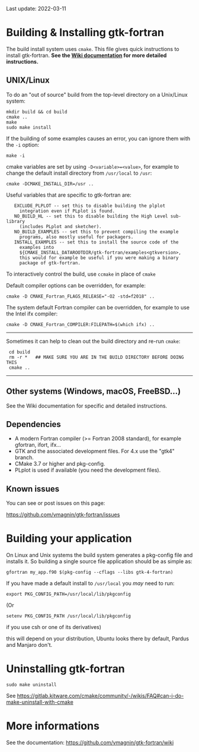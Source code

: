 Last update: 2022-03-11

Building & Installing gtk-fortran
================================

The build install system uses `cmake`. This file gives quick instructions to install gtk-fortran. **See the [Wiki documentation](https://github.com/vmagnin/gtk-fortran/wiki#installation-and-building) for more detailed instructions.**

UNIX/Linux
----------

To do an "out of source" build from the top-level directory on a
Unix/Linux system:

    mkdir build && cd build
    cmake ..
    make
    sudo make install

If the building of some examples causes an error, you can ignore them with
the `-i` option:

    make -i

cmake variables are set by using `-D<variable>=<value>`, for example to change the default install directory from `/usr/local` to `/usr`:

    cmake -DCMAKE_INSTALL_DIR=/usr ..

Useful variables that are specific to gtk-fortran are:

       EXCLUDE_PLPLOT -- set this to disable building the plplot
         integration even if PLplot is found.
       NO_BUILD_HL -- set this to disable building the High Level sub-library 
         (includes PLplot and sketcher).
       NO_BUILD_EXAMPLES -- set this to prevent compiling the example
         programs, also mostly useful for packagers.
       INSTALL_EXAMPLES -- set this to install the source code of the
         examples into
         ${CMAKE_INSTALL_DATAROOTDIR/gtk-fortran/examples<gtkversion>,
         this would for example be useful if you were making a binary
         package of gtk-fortran.

To interactively control the build, use `ccmake` in place of `cmake`

Default compiler options can be overridden, for example:

    cmake -D CMAKE_Fortran_FLAGS_RELEASE="-O2 -std=f2018" ..

The system default Fortran compiler can be overridden, for example to use the Intel ifx compiler:

    cmake -D CMAKE_Fortran_COMPILER:FILEPATH=$(which ifx) ..

**************************************************************************
Sometimes it can help to clean out the build directory and re-run `cmake`:

     cd build
     rm -r *   ## MAKE SURE YOU ARE IN THE BUILD DIRECTORY BEFORE DOING THIS
     cmake ..
**************************************************************************

Other systems (Windows, macOS, FreeBSD...)
-------

See the Wiki documentation for specific and detailed instructions.


Dependencies
------------

- A modern Fortran compiler (>= Fortran 2008 standard), for example gfortran, ifort, ifx...
- GTK and the associated development files. For 4.x use the "gtk4" branch.
- CMake 3.7 or higher and pkg-config.
- PLplot is used if available (you need the development files).


Known issues
------------

You can see or post issues on this page:

https://github.com/vmagnin/gtk-fortran/issues

Building your application
=========================

On Linux and Unix systems the build system generates a pkg-config file
and installs it. So building a single source file application should be
as simple as:

    gfortran my_app.f90 $(pkg-config --cflags --libs gtk-4-fortran)

If you have made a default install to `/usr/local` you *may* need to run:

    export PKG_CONFIG_PATH=/usr/local/lib/pkgconfig

(Or

    setenv PKG_CONFIG_PATH /usr/local/lib/pkgconfig

if you use csh or one of its derivatives)

this will depend on your distribution, Ubuntu looks there by default,
Pardus and Manjaro don't.

Uninstalling gtk-fortran
========================

    sudo make uninstall

See https://gitlab.kitware.com/cmake/community/-/wikis/FAQ#can-i-do-make-uninstall-with-cmake

More informations
=================

See the documentation: https://github.com/vmagnin/gtk-fortran/wiki

